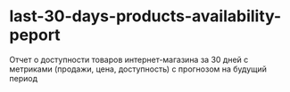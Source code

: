 # last-30-days-products-availability-peport
Отчет о доступности товаров интернет-магазина за 30 дней с метриками (продажи, цена, доступность) с прогнозом на будущий период
